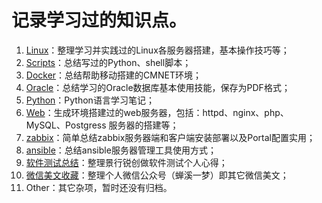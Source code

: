# 记录学习过的知识点。
1. [Linux](Linux)：整理学习并实践过的Linux各服务器搭建，基本操作技巧等；
1. [Scripts](Scripts)：总结写过的Python、shell脚本；
2. [Docker](Docker)：总结帮助移动搭建的CMNET环境；
3. [Oracle](Oracle)：总结学习的Oracle数据库基本使用技能，保存为PDF格式；
4. [Python](Python)：Python语言学习笔记；
5. [Web](Web)：生成环境搭建过的web服务器，包括：httpd、nginx、php、MySQL、Postgress 服务器的搭建等；
6. [zabbix](zabbix)：简单总结zabbix服务器端和客户端安装部署以及Portal配置实用；
7. [ansible](ansible)：总结ansible服务器管理工具使用方式；
6. [软件测试总结](软件测试总结)：整理景行锐创做软件测试个人心得；
7. [微信美文收藏](微信美文收藏)：整理个人微信公众号（蝉溪一梦）即其它微信美文；
8. Other：其它杂项，暂时还没有归档。
